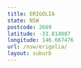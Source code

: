 ```yaml
---
title: ERIGOLIA
state: NSW
postcode: 2669
latitude: -33.814887
longitude: 146.667476
url: /nsw/erigolia/
layout: suburb
---
```

